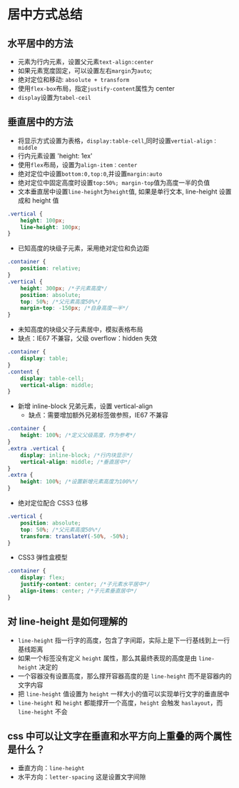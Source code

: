 # 居中方式总结

## 水平居中的方法

- 元素为行内元素，设置父元素`text-align:center`
- 如果元素宽度固定，可以设置左右`margin`为`auto`;
- 绝对定位和移动: `absolute + transform`
- 使用`flex-box`布局，指定`justify-content`属性为 center
- `display`设置为`tabel-ceil`

## 垂直居中的方法

- 将显示方式设置为表格，`display:table-cell`,同时设置`vertial-align：middle`
- 行内元素设置 'height: 1ex'
- 使用`flex`布局，设置为`align-item：center`
- 绝对定位中设置`bottom:0,top:0`,并设置`margin:auto`
- 绝对定位中固定高度时设置`top:50%; margin-top`值为高度一半的负值
- 文本垂直居中设置`line-height`为`height`值, 如果是单行文本, line-height 设置成和 height 值

```css
.vertical {
	height: 100px;
	line-height: 100px;
}
```

- 已知高度的块级子元素，采用绝对定位和负边距

```css
.container {
	position: relative;
}
.vertical {
	height: 300px; /*子元素高度*/
	position: absolute;
	top: 50%; /*父元素高度50%*/
	margin-top: -150px; /*自身高度一半*/
}
```

- 未知高度的块级父子元素居中，模拟表格布局
- 缺点：IE67 不兼容，父级 overflow：hidden 失效

```css
.container {
	display: table;
}
.content {
	display: table-cell;
	vertical-align: middle;
}
```

- 新增 inline-block 兄弟元素，设置 vertical-align
  - 缺点：需要增加额外兄弟标签做参照，IE67 不兼容

```css
.container {
	height: 100%; /*定义父级高度，作为参考*/
}
.extra .vertical {
	display: inline-block; /*行内块显示*/
	vertical-align: middle; /*垂直居中*/
}
.extra {
	height: 100%; /*设置新增元素高度为100%*/
}
```

- 绝对定位配合 CSS3 位移

```css
.vertical {
	position: absolute;
	top: 50%; /*父元素高度50%*/
	transform: translateY(-50%, -50%);
}
```

- CSS3 弹性盒模型

```css
.container {
	display: flex;
	justify-content: center; /*子元素水平居中*/
	align-items: center; /*子元素垂直居中*/
}
```

## 对 line-height 是如何理解的

- `line-height` 指一行字的高度，包含了字间距，实际上是下一行基线到上一行基线距离
- 如果一个标签没有定义 `height` 属性，那么其最终表现的高度是由 `line-height` 决定的
- 一个容器没有设置高度，那么撑开容器高度的是 `line-height` 而不是容器内的文字内容
- 把 `line-height` 值设置为 `height` 一样大小的值可以实现单行文字的垂直居中
- `line-height` 和 `height` 都能撑开一个高度，`height` 会触发 `haslayout`，而 `line-height` 不会

## css 中可以让文字在垂直和水平方向上重叠的两个属性是什么？

- 垂直方向：`line-height`
- 水平方向：`letter-spacing` 这是设置文字间隙
